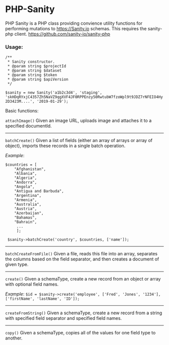 # PHP-Sanity

PHP Sanity is a PHP class providing convience utility functions for performing mutations to https://Sanity.io schemas.
This requires the sanity-php client. https://github.com/sanity-io/sanity-php

### Usage:


    /**
     * Sanity constructor.
     * @param string $projectId
     * @param string $dataset
     * @param string $token
     * @param string $apiVersion
     */
    
`$sanity = new Sanity('a1b2c3d4',
    'staging',
    'skHDqRYxjC4357Zh5NaVZ9qgXVF4JF0RPPEnzy50RwtubW7fzoWpl9t9JDZ7rNFEIO4Hy2D3423M....',
    '2019-01-29');
    `



 Basic functions:
 
`attachImage()` 
Given an image URL, uploads image and attaches it to a specified documentId.

----
`batchCreate()`
Given a list of fields (either an array of arrays or array of object), imports these records in a single batch operation.

_Example_:
```
$countries = [
    "Afghanistan",
    "Albania",
    "Algeria",
    "Andorra",
    "Angola",
    "Antigua and Barbuda",
    "Argentina",
    "Armenia",
    "Australia",
    "Austria",
    "Azerbaijan",
    "Bahamas",
    "Bahrain",
     ...
     ];
     
 $sanity->batchCreate('country', $countries, ['name']);
```


----
`batchCreateFromFile()`
Given a file, reads this file into an array, separates the columns based on the field separator, and then creates a document of given type.

----
`create()`
Given a schemaType, create a new record from an object or array with optional field names.

_Example_:
`$id = $sanity->create('employee', ['Fred', 'Jones', '1234'], ['firstName', 'lastName', 'ID']);`

----

`createFromString()`
Given a schemaType, create a new record from a string with specified field separator and specified field names.

----

`copy()`
Given a schemaType, copies all of the values for one field type to another.

